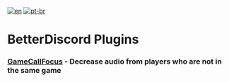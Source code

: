 [![en](https://img.shields.io/badge/lang-en-green.svg)](https://github.com/EricCoisa/BDiscord-Plugins/README.md)
[![pt-br](https://img.shields.io/badge/lang-pt--br-red.svg)](https://github.com/EricCoisa/BDiscord-Plugins/README.pt-br.md)

# **BetterDiscord Plugins**

### [GameCallFocus](https://github.com/EricCoisa/BDiscord-Plugins/tree/main/CallGameFocus) - Decrease audio from players who are not in the same game
